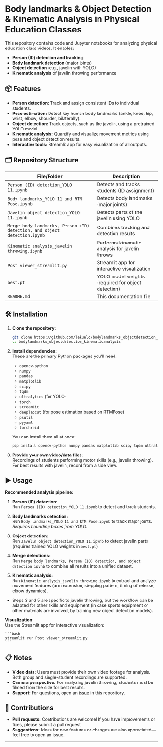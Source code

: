 # Body landmarks & Object Detection & Kinematic Analysis in Physical Education Classes

This repository contains code and Jupyter notebooks for analyzing physical education class videos. It enables:  
- **Person (ID) detection and tracking**  
- **Body landmark detection** (major joints)  
- **Object detection** (e.g., javelin with YOLO)  
- **Kinematic analysis** of javelin throwing performance

## 📦 Features

- **Person detection:** Track and assign consistent IDs to individual students.
- **Pose estimation:** Detect key human body landmarks (ankle, knee, hip, wrist, elbow, shoulder, bilaterally).
- **Object detection:** Track objects, such as the javelin, using a pretrained YOLO model.
- **Kinematic analysis:** Quantify and visualize movement metrics using pose and object detection results.
- **Interactive tools:** Streamlit app for easy visualization of all outputs.

## 🗂️ Repository Structure

| File/Folder                                               | Description                                             |
|-----------------------------------------------------------|---------------------------------------------------------|
| `Person (ID) detection_YOLO 11.ipynb`                     | Detects and tracks students (ID assignment)             |
| `Body landmarks_YOLO 11 and RTM Pose.ipynb`               | Detects body landmarks (major joints)                   |
| `Javelin object detection_YOLO 11.ipynb`                  | Detects parts of the javelin using YOLO                 |
| `Merge body landmarks, Person (ID) detection, and object detection.ipynb` | Combines tracking and detection results     |
| `Kinematic analysis_javelin throwing.ipynb`               | Performs kinematic analysis for javelin throws          |
| `Post viewer_streamlit.py`                                | Streamlit app for interactive visualization             |
| `best.pt`                                                 | YOLO model weights (required for object detection)      |
| `README.md`                                               | This documentation file                                 |

## 🛠️ Installation

1. **Clone the repository:**

    ```bash
    git clone https://github.com/lekuelc/bodylandmarks_objectdetection_kinematicanalysis.git
    cd bodylandmarks_objectdetection_kinematicanalysis
    ```

2. **Install dependencies:**  
   These are the primary Python packages you’ll need:
    - `opencv-python`
    - `numpy`
    - `pandas`
    - `matplotlib`
    - `scipy`
    - `tqdm`
    - `ultralytics` (for YOLO)
    - `torch`
    - `streamlit`
    - `deeplabcut` (for pose estimation based on RTMPose)
    - `psutil`
    - `pyyaml`
    - `torchreid`  
   
   You can install them all at once:
    ```bash
    pip install opencv-python numpy pandas matplotlib scipy tqdm ultralytics torch streamlit deeplabcut psutil pyyaml torchreid
    ```

3. **Provide your own video/data files:**  
   Recordings of students performing motor skills (e.g., javelin throwing). For best results with javelin, record from a side view.

## ▶️ Usage

**Recommended analysis pipeline:**

1. **Person (ID) detection:**  
   Run `Person (ID) detection_YOLO 11.ipynb` to detect and track students.

2. **Body landmarks detection:**  
   Run `Body landmarks_YOLO 11 and RTM Pose.ipynb` to track major joints. *Requires bounding boxes from YOLO.*

3. **Object detection:**  
   Run `Javelin object detection_YOLO 11.ipynb` to detect javelin parts (requires trained YOLO weights in `best.pt`).

4. **Merge detections:**  
   Run `Merge body landmarks, Person (ID) detection, and object detection.ipynb` to combine all results into a unified dataset.

5. **Kinematic analysis:**  
   Run `Kinematic analysis_javelin throwing.ipynb` to extract and analyze movement features (arm extension, stepping pattern, timing of release, elbow dynamics).

- Steps 3 and 5 are specific to javelin throwing, but the workflow can be adapted for other skills and equipment (in case sports equipment or other materials are involved, by training new object detection models).

**Visualization:**  
Use the Streamlit app for interactive visualization:

    ```bash
    streamlit run Post viewer_streamlit.py
    ```

## 📋 Notes

- **Video data:** Users must provide their own video footage for analysis. Both group and single-student recordings are supported.
- **Camera perspective:** For analyzing javelin throwing, students must be filmed from the side for best results.
- **Support:** For questions, open an [issue](https://github.com/lekuelc/bodylandmarks_objectdetection_kinematicanalysis/issues) in this repository.

## 🙏 Contributions

- **Pull requests:** Contributions are welcome! If you have improvements or fixes, please submit a pull request.
- **Suggestions:** Ideas for new features or changes are also appreciated—feel free to open an issue.

---